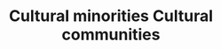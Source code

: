 ---
title: Cultural minorities Cultural communities
longTitle: 'Cultural minorities, Cultural communities'
tags:
- gccommon
use:
- "[[Cultural groups]]"
---